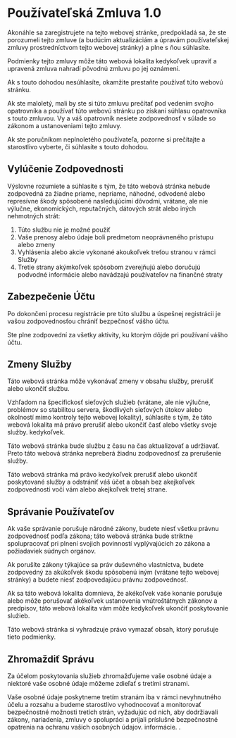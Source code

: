 # Používateľská Zmluva 1.0

Akonáhle sa zaregistrujete na tejto webovej stránke, predpokladá sa, že ste porozumeli tejto zmluve (a budúcim aktualizáciám a úpravám používateľskej zmluvy prostredníctvom tejto webovej stránky) a plne s ňou súhlasíte.

Podmienky tejto zmluvy môže táto webová lokalita kedykoľvek upraviť a upravená zmluva nahradí pôvodnú zmluvu po jej oznámení.

Ak s touto dohodou nesúhlasíte, okamžite prestaňte používať túto webovú stránku.

Ak ste maloletý, mali by ste si túto zmluvu prečítať pod vedením svojho opatrovníka a používať túto webovú stránku po získaní súhlasu opatrovníka s touto zmluvou. Vy a váš opatrovník nesiete zodpovednosť v súlade so zákonom a ustanoveniami tejto zmluvy.

Ak ste poručníkom neplnoletého používateľa, pozorne si prečítajte a starostlivo vyberte, či súhlasíte s touto dohodou.

## Vylúčenie Zodpovednosti

Výslovne rozumiete a súhlasíte s tým, že táto webová stránka nebude zodpovedná za žiadne priame, nepriame, náhodné, odvodené alebo represívne škody spôsobené nasledujúcimi dôvodmi, vrátane, ale nie výlučne, ekonomických, reputačných, dátových strát alebo iných nehmotných strát:

1. Túto službu nie je možné použiť
1. Vaše prenosy alebo údaje boli predmetom neoprávneného prístupu alebo zmeny
1. Vyhlásenia alebo akcie vykonané akoukoľvek treťou stranou v rámci Služby
1. Tretie strany akýmkoľvek spôsobom zverejňujú alebo doručujú podvodné informácie alebo navádzajú používateľov na finančné straty

## Zabezpečenie Účtu

Po dokončení procesu registrácie pre túto službu a úspešnej registrácii je vašou zodpovednosťou chrániť bezpečnosť vášho účtu.

Ste plne zodpovední za všetky aktivity, ku ktorým dôjde pri používaní vášho účtu.

## Zmeny Služby

Táto webová stránka môže vykonávať zmeny v obsahu služby, prerušiť alebo ukončiť službu.

Vzhľadom na špecifickosť sieťových služieb (vrátane, ale nie výlučne, problémov so stabilitou servera, škodlivých sieťových útokov alebo okolností mimo kontroly tejto webovej lokality), súhlasíte s tým, že táto webová lokalita má právo prerušiť alebo ukončiť časť alebo všetky svoje služby. kedykoľvek.

Táto webová stránka bude službu z času na čas aktualizovať a udržiavať. Preto táto webová stránka nepreberá žiadnu zodpovednosť za prerušenie služby.

Táto webová stránka má právo kedykoľvek prerušiť alebo ukončiť poskytované služby a odstrániť váš účet a obsah bez akejkoľvek zodpovednosti voči vám alebo akejkoľvek tretej strane.

## Správanie Používateľov

Ak vaše správanie porušuje národné zákony, budete niesť všetku právnu zodpovednosť podľa zákona; táto webová stránka bude striktne spolupracovať pri plnení svojich povinností vyplývajúcich zo zákona a požiadaviek súdnych orgánov.

Ak porušíte zákony týkajúce sa práv duševného vlastníctva, budete zodpovedný za akúkoľvek škodu spôsobenú iným (vrátane tejto webovej stránky) a budete niesť zodpovedajúcu právnu zodpovednosť.

Ak sa táto webová lokalita domnieva, že akékoľvek vaše konanie porušuje alebo môže porušovať akékoľvek ustanovenia vnútroštátnych zákonov a predpisov, táto webová lokalita vám môže kedykoľvek ukončiť poskytovanie služieb.

Táto webová stránka si vyhradzuje právo vymazať obsah, ktorý porušuje tieto podmienky.

## Zhromaždiť Správu

Za účelom poskytovania služieb zhromažďujeme vaše osobné údaje a niektoré vaše osobné údaje môžeme zdieľať s tretími stranami.

Vaše osobné údaje poskytneme tretím stranám iba v rámci nevyhnutného účelu a rozsahu a budeme starostlivo vyhodnocovať a monitorovať bezpečnostné možnosti tretích strán, vyžadujúc od nich, aby dodržiavali zákony, nariadenia, zmluvy o spolupráci a prijali príslušné bezpečnostné opatrenia na ochranu vašich osobných údajov. informácie. .
